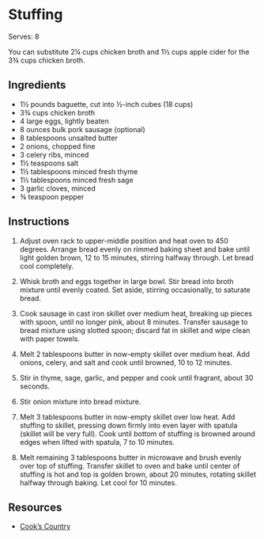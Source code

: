 # Stuffing

Serves: 8

You can substitute 2¼ cups chicken broth and 1½ cups apple cider for the 3¾ cups chicken broth.

## Ingredients

* 1½ pounds baguette, cut into ½-inch cubes (18 cups)
* 3¾ cups chicken broth
* 4 large eggs, lightly beaten
* 8 ounces bulk pork sausage (optional)
* 8 tablespoons unsalted butter
* 2 onions, chopped fine
* 3 celery ribs, minced
* 1½ teaspoons salt
* 1½ tablespoons minced fresh thyme
* 1½ tablespoons minced fresh sage
* 3 garlic cloves, minced
* ¾ teaspoon pepper

## Instructions

1. Adjust oven rack to upper-middle position and heat oven to 450 degrees. Arrange bread evenly on rimmed baking sheet and bake until light golden brown, 12 to 15 minutes, stirring halfway through. Let bread cool completely.

2. Whisk broth and eggs together in large bowl. Stir bread into broth mixture until evenly coated. Set aside, stirring occasionally, to saturate bread.

3. Cook sausage in cast iron skillet over medium heat, breaking up pieces with spoon, until no longer pink, about 8 minutes. Transfer sausage to bread mixture using slotted spoon; discard fat in skillet and wipe clean with paper towels.

4. Melt 2 tablespoons butter in now-empty skillet over medium heat. Add onions, celery, and salt and cook until browned, 10 to 12 minutes.

5. Stir in thyme, sage, garlic, and pepper and cook until fragrant, about 30 seconds.

6. Stir onion mixture into bread mixture.

7. Melt 3 tablespoons butter in now-empty skillet over low heat. Add stuffing to skillet, pressing down firmly into even layer with spatula (skillet will be very full). Cook until bottom of stuffing is browned around edges when lifted with spatula, 7 to 10 minutes.

8. Melt remaining 3 tablespoons butter in microwave and brush evenly over top of stuffing. Transfer skillet to oven and bake until center of stuffing is hot and top is golden brown, about 20 minutes, rotating skillet halfway through baking. Let cool for 10 minutes.

## Resources

* [Cook’s Country](https://www.cookscountry.com/recipes/7569-extra-crispy-skillet-stuffing)
